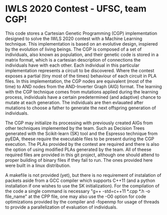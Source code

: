 # IWLS 2020 Contest - UFSC, team CGP!

This code stores a Cartesian Genetic Programming (CGP) implementation designed to solve the IWLS 2020 contest with a Machine Learning technique. This implementation is based on an evolutive design, inspiered by the evolution of living beings. The CGP is composed of a set of individuals, also known as population, and their genetic code is stored in a matrix format, which is a cartesian description of connections the individuals have with each other. Each individual in this particular implementation represents a circuit to be discovered. Where the contest exposes a partial (tiny most of the times) behaviour of each circuit in PLA files. In this implementation, the CGP nodes are equivalent (most of the time) to AND nodes from the AND-Inverter Graph (AIG) format. The learning with the CGP technique comes from mutations applied during the learning process, individuals have a certain predetermined (and adaptive) chance to mutate at each generation. The individuals are then evlauated after mutations to choose a father to generate the next offspring generation of individuals.

The CGP may initialize its processing with previously created AIGs from other techniques implemented by the team. Such as Decision Trees generated with the Scikit-learn (SK) tool and the Espresso technique from pyEDA, theese require the executable files to be present during the CGP execution. The PLAs provided by the contest are required and there is also the option of using modified PLAs generated by the team. All of theese required files are provided in this git project, although one should attend to proper building of binary files if they fail to run. The ones provided here were built in a linux distribution.

A makefile is not provided (yet), but there is no requirement of instalation of packets aside from a GCC compiler which supports C++11 (and a python installation if one wishes to use the SK initialization). For the compilation of the code a single command is necessary "g++ -std=c++11 \*.cpp \*.h -o file_name" at the CPP file, one may also use the -O0 option for code optimizations provided by the compiler and -fopenmp for usage of threads to provide a parallelization of evaluation of individuals.
